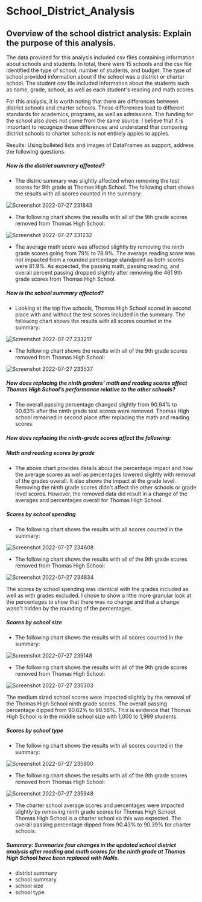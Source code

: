 # School_District_Analysis

## Overview of the school district analysis: Explain the purpose of this analysis.

The data provided for this analysis included csv files containing information about schools and students.  In total, there were 15 schools and the csv file identified the type of school, number of students, and budget.  The type of school provided information about if the school was a district or charter school. The student csv file included information about the students such as name, grade, school, as well as each student's reading and math scores.  

For this analysis, it is worth noting that there are differences between district schools and charter schools.  These differences lead to different standards for academics, programs, as well as admissions.  The funding for the school also does not come from the same source.  I believe that it is important to recognize these differences and understand that comparing district schools to charter schools is not entirely apples to apples.

Results: Using bulleted lists and images of DataFrames as support, address the following questions.

##### How is the district summary affected?
* The distric summary was slightly affected when removing the test scores for 9th grade at Thomas High School.  The following chart shows the results with all scores counted in the summary:

![Screenshot 2022-07-27 231843](https://user-images.githubusercontent.com/107599510/181419395-dbd359d2-b25a-4f94-8ad3-73b801f168b8.png)

* The following chart shows the results with all of the 9th grade scores removed from Thomas High School:

![Screenshot 2022-07-27 231232](https://user-images.githubusercontent.com/107599510/181418764-9935a9d1-ff21-48fc-ad0e-e1c841a2e0e3.png)

* The average math score was affected slightly by removing the ninth grade scores going from 79% to 78.9%.  The average reading score was not impacted from a rounded percentage standpoint as both scores were 81.9%.  As expected, the passing math, passing reading, and overall percent passing dropped slightly after removing the 461 9th grade scores from Thomas High School.

##### How is the school summary affected?

* Looking at the top five schools, Thomas High School scored in second place with and without the test scores included in the summary.  The following chart shows the results with all scores counted in the summary:

![Screenshot 2022-07-27 233217](https://user-images.githubusercontent.com/107599510/181420997-969cdc8d-aa85-4040-a706-40804ad8eda9.png)

* The following chart shows the results with all of the 9th grade scores removed from Thomas High School:

![Screenshot 2022-07-27 233537](https://user-images.githubusercontent.com/107599510/181421396-bff19c65-fc71-45f5-9d5f-74c9f32130be.png)

##### How does replacing the ninth graders’ math and reading scores affect Thomas High School’s performance relative to the other schools?

* The overall passing percentage changed slightly from 90.94% to 90.63% after the ninth grade test scores were removed.  Thomas High school remained in second place after replacing the math and reading scores.

##### How does replacing the ninth-grade scores affect the following:

##### Math and reading scores by grade

* The above chart provides details about the percentage impact and how the average scores as well as percentages lowered slightly with removal of the grades overall.  It also shows the impact at the grade level.  Removing the ninth grade scores didn't affect the other schools or grade level scores.  However, the removed data did result in a change of the averages and percentages overall for Thomas High School.

##### Scores by school spending

* The following chart shows the results with all scores counted in the summary:

![Screenshot 2022-07-27 234608](https://user-images.githubusercontent.com/107599510/181422646-2c197111-51d8-4827-a482-c492fe070dea.png)

* The following chart shows the results with all of the 9th grade scores removed from Thomas High School:

![Screenshot 2022-07-27 234834](https://user-images.githubusercontent.com/107599510/181422895-2d2c4500-7b44-484e-8df5-d73eefee5537.png)

The scores by school spending was identical with the grades included as well as with grades excluded.  I chose to show a little more granular look at the percentages to show that there was no change and that a change wasn't hidden by the rounding of the percentages.  

##### Scores by school size

* The following chart shows the results with all scores counted in the summary:

![Screenshot 2022-07-27 235148](https://user-images.githubusercontent.com/107599510/181423245-0a7766df-33ca-4bd2-98ee-d6eb51d7e24a.png)

* The following chart shows the results with all of the 9th grade scores removed from Thomas High School:

![Screenshot 2022-07-27 235303](https://user-images.githubusercontent.com/107599510/181423392-a02aff0f-a01b-4998-be30-920ad391fd94.png)

The medium sized school scores were impacted slightly by the removal of the Thomas High School ninth grade scores.  The overall passing percentage dipped from 90.62% to 90.56%.  This is evidence that Thomas High School is in the middle school size with 1,000 to 1,999 students.

##### Scores by school type

* The following chart shows the results with all scores counted in the summary:

![Screenshot 2022-07-27 235900](https://user-images.githubusercontent.com/107599510/181424126-87c89400-7bb5-4209-aa26-d5163982688c.png)

* The following chart shows the results with all of the 9th grade scores removed from Thomas High School:

![Screenshot 2022-07-27 235948](https://user-images.githubusercontent.com/107599510/181424220-91eaa946-28cc-44a0-812d-60db5f2fd983.png)

* The charter school average scores and percentages were impacted slightly by removing ninth grade scores for Thomas High School.  Thomas High School is a charter school so this was expected.  The overall passing percentage dipped from 90.43% to 90.39% for charter schools. 

##### Summary: Summarize four changes in the updated school district analysis after reading and math scores for the ninth grade at Thomas High School have been replaced with NaNs.

* district summary
* school summary
* school size
* school type
